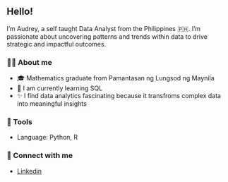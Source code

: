 ## Hello!


I’m Audrey, a self taught Data Analyst from the Philippines 🇵🇭. I’m passionate about uncovering patterns and trends within data to drive strategic and impactful outcomes.

### 👩‍💻 About me

- 🎓 Mathematics graduate from Pamantasan ng Lungsod ng Maynila
- 🌱 I am currently learning SQL
- ✨ I find data analytics fascinating because it transfroms complex data into meaningful insights

### 🔧 Tools

- Language: Python, R

### 🤝 Connect with me

- [Linkedin](https://www.linkedin.com/in/audreydelacruz18/)


<!---
audreydelacruz/audreydelacruz is a ✨ special ✨ repository because its `README.md` (this file) appears on your GitHub profile.
You can click the Preview link to take a look at your changes.
--->
